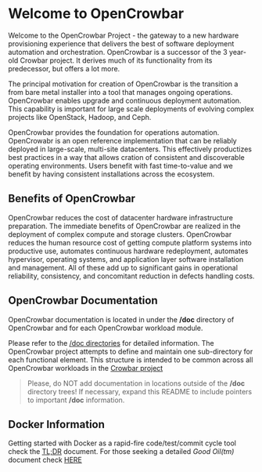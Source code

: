 # Welcome to OpenCrowbar

Welcome to the OpenCrowbar Project - the gateway to a new hardware provisioning experience that delivers the best of software deployment automation and orchestration. OpenCrowbar is a successor of the 3 year-old Crowbar project. It derives much of its functionality from its predecessor, but offers a lot more.

The principal motivation for creation of OpenCrowbar is the transition a from bare metal installer into a tool that manages ongoing operations.  OpenCrowbar enables upgrade and continuous deployment automation. This capability is important for large scale deployments of evolving complex projects like OpenStack, Hadoop, and Ceph.

OpenCrowbar provides the foundation for operations automation. OpenCrowabr is an open reference implementation that can be reliably deployed in large-scale, multi-site datacenters.  This effectively productizes best practices in a way that allows cration of consistent and discoverable operating environments.  Users benefit with fast time-to-value and we benefit by having consistent installations across the ecosystem.  

## Benefits of OpenCrowbar
OpenCrowbar reduces the cost of datacenter hardware infrastructure preparation. The immediate benefits of OpenCrowbar are realized in the deployment of complex compute and storage clusters. OpenCrowbar reduces the human resource cost of getting compute platform systems into productive use, automates continuous hardware redeployment, automates hypervisor, operating systems, and application layer software installation and management. All of these add up to significant gains in operational reliability, consistency, and concomitant reduction in defects handling costs.

## OpenCrowbar Documentation
OpenCrowbar documentation is located in under the **/doc** directory of OpenCrowbar and for each OpenCrowbar workload module.

Please refer to the [/doc directories](/doc/Index.md) for detailed information.  The OpenCrowbar project attempts to define and maintain one sub-directory for each functional element.  This structure is intended to be common across all OpenCrowbar workloads in the [Crowbar project](https://github.com/opencrowbar/)

> Please, do NOT add documentation in locations outside of the  **/doc** directory trees!  If necessary, expand this README to include pointers to important **/doc** information.

## Docker Information
Getting started with Docker as a rapid-fire code/test/commit cycle tool check the [TL;DR](./doc/development-guide/dev-systems/docker/Dover-TLDR.md) document. For those seeking a detailed *_Good Oil(tm)_*  document check [HERE](./dec/development-guide/dev-systems/docker/docker-admin.md)
